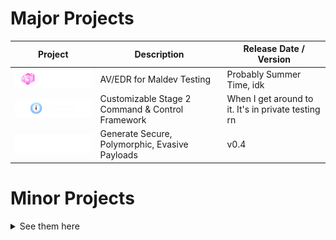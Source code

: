 # Major Projects
| Project | Description | Release Date / Version |
| --- | --- | --- |
| <a href="https://github.com/HackLike-co/PandoraEdr"> <img src="https://github.com/HackLike-co/.github/blob/main/Images/Pandora%20EDR%20Logo%20wText.png?raw=true" width="250"/> </a> | AV/EDR for Maldev Testing | Probably Summer Time, idk |
| <a href="https://github.com/HackLike-co/BingoC2"> <img src="https://github.com/HackLike-co/.github/blob/main/Images/BingoC2.png?raw=true?" width="250"/> </a> | Customizable Stage 2 Command & Control Framework | When I get around to it. It's in private testing rn |
| <a href="https://github.com/HackLike-co/Cloak"> <img src="https://github.com/HackLike-co/.github/blob/main/Images/Cloak%20Logo.png?raw=true" width="250"/> </a>| Generate Secure, Polymorphic, Evasive Payloads| v0.4 |

# Minor Projects
<details><summary>See them here</summary>

| Project | Description |
| --- | --- |
| [gops](https://github.com/HackLike-co/gops) | Simple TUI application for viewing Windows Processes (Prototype for furture PandoraEDR Feature) |
| [gecko](https://github.com/HackLike-co/Gecko) | Minimal Go Library for Payload Encryption |
  
</details>

